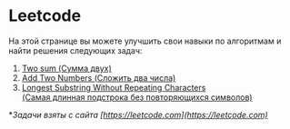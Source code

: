 # Leetcode

На этой странице вы можете улучшить свои навыки по алгоритмам и найти решения следующих задач:

1. [Two sum (Сумма двух)](https://github.com/slemeshaev/Leetcode/blob/main/1_Two_Sum/1_Two_sum.md)
1. [Add Two Numbers (Сложить два числа)](https://github.com/slemeshaev/Leetcode/blob/main/2_Add_Two_Numbers/2_Add_two_numbers.md)
2. [Longest Substring Without Repeating Characters <br/>(Самая длинная подстрока без повторяющихся символов)](https://github.com/slemeshaev/Leetcode/blob/main/3_Longest_Substring/3_Longest_substring.md)

**Задачи взяты с сайта [https://leetcode.com](https://leetcode.com)*

